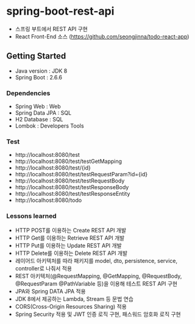 # spring-boot-rest-api
- 스프링 부트에서 REST API 구현
- React Front-End 소스
  (https://github.com/seongjinna/todo-react-app)

## Getting Started
- Java version : JDK 8
- Spring Boot : 2.6.6

### Dependencies
- Spring Web : Web
- Spring Data JPA : SQL
- H2 Database : SQL
- Lombok : Developers Tools

### Test
- http://localhost:8080/test
- http://localhost:8080/test/testGetMapping
- http://localhost:8080/test/{id}
- http://localhost:8080/test/testRequestParam?id={id}
- http://localhost:8080/test/testRequestBody
- http://localhost:8080/test/testResponseBody
- http://localhost:8080/test/testResponseEntity
- http://localhost:8080/todo

### Lessons learned
- HTTP POST를 이용하는 Create REST API 개발
- HTTP Get를 이용하는 Retrieve REST API 개발
- HTTP Put를 이용하는 Update REST API 개발
- HTTP Delete를 이용하는 Delete REST API 개발
- 레이어드 아키텍처를 따라 패키지를 model, dto, persistence, service, controller로 나줘서 적용
- REST 아키텍처(@RequestMapping, @GetMapping, @RequestBody, @RequestParam @PathVariable 등)을 이용해 테스트 REST API 구현
- JPA와 Spring DATA JPA 적용
- JDK 8에서 제공하는 Lambda, Stream 등 문법 연습
- CORS(Cross-Origin Resources Sharing) 적용
- Spring Security 적용 및 JWT 인증 로직 구현, 패스워드 암호화 로직 구현 
